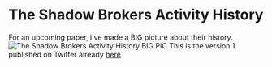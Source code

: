 # The Shadow Brokers Activity History

For an upcoming paper, i've made a BIG picture about their history.
![The Shadow Brokers Activity History BIG PIC](http://img0.suckmypic.net/img/t/8/f6qyECTy/20170912_TheShadowBrokers-Activity-History_By-SwitHak-v1.png)
This is the version 1 published on Twitter already [here](https://twitter.com/SwitHak/status/907705229180850177) 
